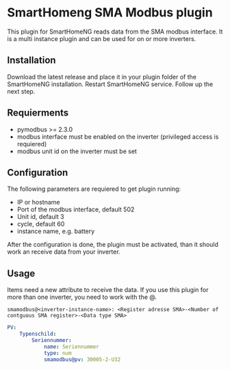 # SmartHomeng SMA Modbus plugin
This plugin for SmartHomeNG reads data from the SMA modbus interface.
It is a multi instance plugin and can be used for on or more inverters.

## Installation
Download the latest release and place it in your plugin folder of the SmartHomeNG installation. Restart SmartHomeNG service.
Follow up the next step.

## Requierments
- pymodbus >= 2.3.0
- modbus interface must be enabled on the inverter (privileged access is requiered)
- modbus unit id on the inverter must be set

## Configuration
The following parameters are requiered to get plugin running:
* IP or hostname
* Port of the modbus interface, default 502
* Unit id, default 3
* cycle, default 60
* instance name, e.g. battery 

After the configuration is done, the plugin must be activated, than it should work an receive data from your inverter.

## Usage

Items need a new attribute to receive the data.
If you use this plugin for more than one inverter, you need to work with the @.

```smamodbus@<inverter-instance-name>: <Register adresse SMA>-<Number of contguous SMA register>-<Data type SMA>```
  

```yaml
PV:
    Typenschild:
        Seriennummer:
            name: Seriennummer
            type: num
            smamodbus@pv: 30005-2-U32
```
